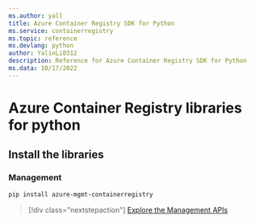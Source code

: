 ```yaml
---
ms.author: yall
title: Azure Container Registry SDK for Python
ms.service: containerregistry
ms.topic: reference
ms.devlang: python
author: YalinLi0312
description: Reference for Azure Container Registry SDK for Python
ms.data: 10/17/2022
---
```

# Azure Container Registry libraries for python

## Install the libraries


### Management

```bash
pip install azure-mgmt-containerregistry
```
> [!div class="nextstepaction"]
> [Explore the Management APIs](/python/api/overview/azure/containerregistry/management)